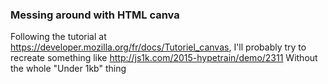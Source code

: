 ### Messing around with HTML canva

Following the tutorial at https://developer.mozilla.org/fr/docs/Tutoriel_canvas,
I'll probably try to recreate something like http://js1k.com/2015-hypetrain/demo/2311
Without the whole "Under 1kb" thing
